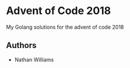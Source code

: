 # Advent of Code 2018

My Golang solutions for the advent of code 2018

## Authors

- Nathan Williams